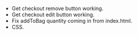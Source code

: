 - Get checkout remove button working.
- Get checkout edit button working.
- Fix addToBag quantity coming in from index.html.
- CSS.
